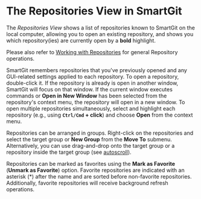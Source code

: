 # The Repositories View in SmartGit

The *Repositories View* shows a list of repositories known to SmartGit on the local computer, allowing you to open an existing repository, and shows you which repository(ies) are currently open by a **bold** highlight.

Please also refer to [Working with Repositories](Repository/index.md) for general Repository operations.

SmartGit remembers repositories that you've previously opened and any GUI-related settings applied to each repository. To open a repository, double-click it. If the repository is already is open in another window, SmartGit will focus on that window. If the current window executes commands or **Open in New Window** has been selected from the repository's context menu, the repository will open in a new window. To open multiple repositories simultaneously, select and highlight each repository (e.g., using **`Ctrl/Cmd` + click**) and choose **Open** from the context menu.

Repositories can be arranged in groups. Right-click on the repositories and select the target group or **New Group** from the **Move To** submenu. Alternatively, you can use drag-and-drop onto the target group or a repository inside the target group
(see [autoscroll](Tips-and-Tricks.md#autoscrolling-while-drag-and-drop)).

Repositories can be marked as favorites using the **Mark as Favorite** (**Unmark as Favorite**) option. Favorite repositories are indicated with an asterisk (*) after the name and are sorted before non-favorite repositories. Additionally, favorite repositories will receive background refresh operations.
